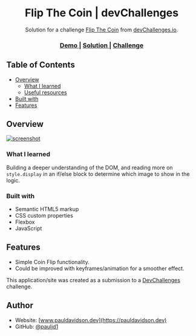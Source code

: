 <h1 align="center">Flip The Coin | devChallenges</h1>

<div align="center">
   Solution for a challenge <a href="https://devchallenges.io/challenge/flip-the-coin" target="_blank">Flip The Coin</a> from <a href="http://devchallenges.io" target="_blank">devChallenges.io</a>.
</div>

<div align="center">
  <h3>
    <a href="https://your-demo-link.your-domain">
      Demo
    </a>
    <span> | </span>
    <a href="https://your-url-to-the-solution">
      Solution
    </a>
    <span> | </span>
    <a href="https://devchallenges.io/challenge/flip-the-coin">
      Challenge
    </a>
  </h3>
</div>

## Table of Contents

- [Overview](#overview)
  - [What I learned](#what-i-learned)
  - [Useful resources](#useful-resources)
- [Built with](#built-with)
- [Features](#features)

## Overview

[![screenshot](https://i.ibb.co/hFz6d4Lh/Screenshot-20251029-103837.png)](https://ibb.co/chnB8ZkM)

### What I learned

Building a deeper understanding of the DOM, and reading more on `style.display` in an if/else block to determine which image to show in the logic.

### Built with

- Semantic HTML5 markup
- CSS custom properties
- Flexbox
- JavaScript

## Features

- Simple Coin Flip functionality.
- Could be improved with keyframes/animation for a smoother effect.

This application/site was created as a submission to a [DevChallenges](https://devchallenges.io/challenges-dashboard) challenge.

## Author

- Website: [www.pauldavidson.dev](https://pauldavidson.dev)
- GitHub: [@pauljd1](https://github.com/Pauljd1)
